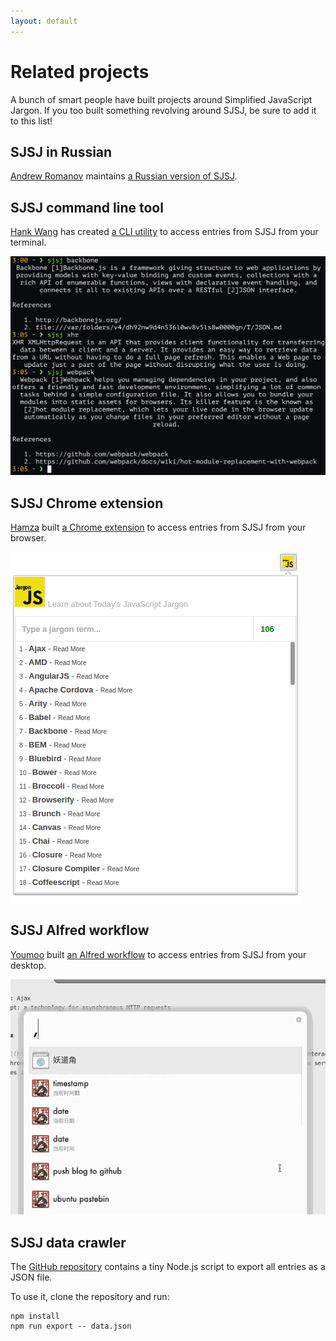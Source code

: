 ```yaml
---
layout: default
---
```


# Related projects

A bunch of smart people have built projects around Simplified JavaScript Jargon. If you too built something revolving around SJSJ, be sure to add it to this list!

## SJSJ in Russian

[Andrew Romanov](https://github.com/andrew) maintains [a Russian version of SJSJ](https://github.com/andrew--r/SJSJ).

## SJSJ command line tool

[Hank Wang](https://github.com/hanksudo) has created [a CLI utility](https://github.com/hanksudo/SJSJ-cli) to access entries from SJSJ from your terminal.

![Screenshot of SJSJ-cli](https://github.com/hanksudo/SJSJ-cli/raw/master/screenshot.png)

## SJSJ Chrome extension

[Hamza](https://github.com/ismnoiet) built [a Chrome extension](https://github.com/ismnoiet/JSJargon) to access entries from SJSJ from your browser.

![Screenshot of the SJSJ Chrome extension](https://github.com/ismnoiet/JSJargon/raw/master/assets/img/screenshot1.png)

## SJSJ Alfred workflow

[Youmoo](https://github.com/Youmoo) built [an Alfred workflow](https://github.com/Youmoo/alfred-javascript-jargon) to access entries from SJSJ from your desktop.

![Screenshot of the SJSJ Alfred workflow](https://github.com/Youmoo/alfred-javascript-jargon/raw/master/sjsj.gif)

## SJSJ data crawler

The [GitHub repository](https://github.com/HugoGiraudel/SJSJ) contains a tiny Node.js script to export all entries as a JSON file.

To use it, clone the repository and run:

```
npm install
npm run export -- data.json
```
